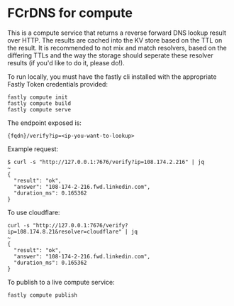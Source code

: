 # FCrDNS for compute

This is a compute service that returns a reverse forward DNS lookup result over HTTP.
The results are cached into the KV store based on the TTL on the result. It is recommended to not mix and match resolvers, based on the differing TTLs and the way the storage should seperate these resolver results (if you'd like to do it, please do!).

To run locally, you must have the fastly cli installed with the appropriate Fastly Token credentials provided:
```
fastly compute init
fastly compute build
fastly compute serve
```

The endpoint exposed is:
```
{fqdn}/verify?ip=<ip-you-want-to-lookup>
```

Example request:
```
$ curl -s "http://127.0.0.1:7676/verify?ip=108.174.2.216" | jq                                                                                    ~  
{
  "result": "ok",
  "answer": "108-174-2-216.fwd.linkedin.com",
  "duration_ms": 0.165362
}
```

To use cloudflare:
```
curl -s "http://127.0.0.1:7676/verify?ip=108.174.8.21&resolver=cloudflare" | jq                                                                                    ~  
{
  "result": "ok",
  "answer": "108-174-2-216.fwd.linkedin.com",
  "duration_ms": 0.165362
}
```

To publish to a live compute service:
```
fastly compute publish
```
